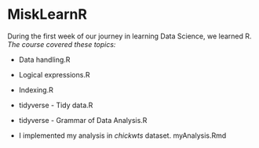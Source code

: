 # MiskLearnR

During the first week of our journey in learning Data Science, we learned R. 
*The course covered these topics:*
- Data handling.R
- Logical expressions.R
- Indexing.R
- tidyverse - Tidy data.R
- tidyverse - Grammar of Data Analysis.R

- I implemented my analysis in *chickwts* dataset. myAnalysis.Rmd

